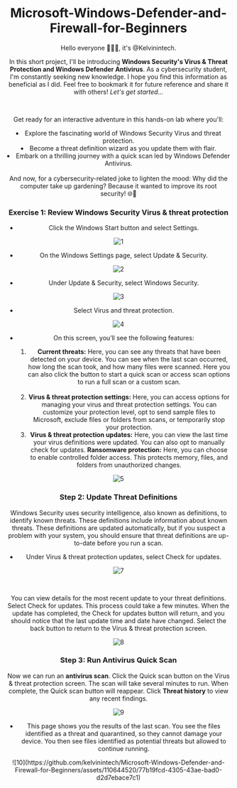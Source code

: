 # Microsoft-Windows-Defender-and-Firewall-for-Beginners

<p>Hello everyone 🙋🏽‍♂️, it's @Kelvinintech. <br />
  
  In this short project, I'll be introducing <b>Windows Security's Virus & Threat Protection and Windows Defender Antivirus</b>. As a cybersecurity student, I'm constantly seeking new knowledge. I hope you find this information as beneficial as I did. Feel free to bookmark it for future reference and share it with others! <i>Let's get started...</i></p>

  <br />

  <p>Get ready for an interactive adventure in this hands-on lab where you'll: <br /?
<ul>
  <li>Explore the fascinating world of Windows Security Virus and threat protection.</li>
<li>Become a threat definition wizard as you update them with flair.</li>
<li>Embark on a thrilling journey with a quick scan led by Windows Defender Antivirus.</li>
</ul>
<br />
And now, for a cybersecurity-related joke to lighten the mood: Why did the computer take up gardening? Because it wanted to improve its root security! 🌐🌱</p>

<h3>Exercise 1: Review Windows Security Virus & threat protection</h3>


<body style="text-align: center;">
<p>

<ul>
  <li>Click the Windows Start button and select Settings.</li>
</ul>
  

![1](https://github.com/kelvinintech/Microsoft-Windows-Defender-and-Firewall-for-Beginners/assets/110644520/1f679628-0bc7-4d35-8c96-ec5d83bf0f97)



</p>



<p>

<ul>
  <li>On the Windows Settings page, select Update & Security.</li>
</ul>
  
![2](https://github.com/kelvinintech/Microsoft-Windows-Defender-and-Firewall-for-Beginners/assets/110644520/52f90b87-aafc-4c23-810f-837a06e1b598)


</p>


<p>

<ul>
  <li>Under Update & Security, select Windows Security.</li>
</ul>

![3](https://github.com/kelvinintech/Microsoft-Windows-Defender-and-Firewall-for-Beginners/assets/110644520/9d4bda58-369f-4ad9-ad6f-acbfb3530598)


</p>


<p>

<ul>
  <li>Select Virus and threat protection.</li>
</ul>

![4](https://github.com/kelvinintech/Microsoft-Windows-Defender-and-Firewall-for-Beginners/assets/110644520/26f3d5ad-b065-4085-b327-f2f45134f80b)



</p>


<p>

<ul>
  <li>On this screen, you’ll see the following features:</li>
  <ol>
    <li><b>Current threats:</b> Here, you can see any threats that have been detected on your device. You can see when the last scan occurred, how long the scan took, and how many files were scanned. Here you can also click the button to start a quick scan or access scan options to run a full scan or a custom scan. </li> <br />
<li><b>Virus & threat protection settings:</b> Here, you can access options for managing your virus and threat protection settings. You can customize your protection level, opt to send sample files to Microsoft, exclude files or folders from scans, or temporarily stop your protection.</li>
<li><b>Virus & threat protection updates:</b> Here, you can view the last time your virus definitions were updated. You can also opt to manually check for updates.
<b>Ransomware protection:</b> Here, you can choose to enable controlled folder access. This protects memory, files, and folders from unauthorized changes.</li>
  </ol>
</ul>

![5](https://github.com/kelvinintech/Microsoft-Windows-Defender-and-Firewall-for-Beginners/assets/110644520/a50f5450-f53f-4db5-bea0-b289f3d75015)


</p>


<h3>Step 2: Update Threat Definitions</h3>
<p>

  Windows Security uses security intelligence, also known as definitions, to identify known threats. These definitions include information about known threats. These definitions are updated automatically, but if you suspect a problem with your system, you should ensure that threat definitions are up-to-date before you run a scan.

</p>



<p>

<ul>
  <li>Under Virus & threat protection updates, select Check for updates.
</li>
</ul>

![7](https://github.com/kelvinintech/Microsoft-Windows-Defender-and-Firewall-for-Beginners/assets/110644520/eb92bb01-cca1-44ab-96ab-8e9a5860ef5e)



</p>

<br />
<p>
  You can view details for the most recent update to your threat definitions. Select Check for updates. This process could take a few minutes. When the update has completed, the Check for updates button will return, and you should notice that the last update time and date have changed. Select the back button to return to the Virus & threat protection screen.

![8](https://github.com/kelvinintech/Microsoft-Windows-Defender-and-Firewall-for-Beginners/assets/110644520/8646ba3d-3cb8-4a5f-9117-fa5ec53ecafc)

</p>



<h3>Step 3: Run Antivirus Quick Scan</h3>
<p>Now we can run an <b>antivirus scan</b>. Click the Quick scan button on the Virus & threat protection screen. The scan will take several minutes to run. When complete, the Quick scan button will reappear. Click <b>Threat history</b> to view any recent findings.</p>

![9](https://github.com/kelvinintech/Microsoft-Windows-Defender-and-Firewall-for-Beginners/assets/110644520/63bc9ed2-a067-4223-8789-8c45870a4654)



<p>

<ul>
  <li>This page shows you the results of the last scan. You see the files identified as a threat and quarantined, so they cannot damage your device. You then see files identified as potential threats but allowed to continue running.
</li>
</ul>
![10](https://github.com/kelvinintech/Microsoft-Windows-Defender-and-Firewall-for-Beginners/assets/110644520/77b19fcd-4305-43ae-bad0-d2d7ebace7c1)

</p>


</body>




